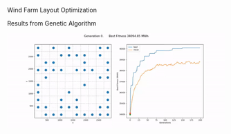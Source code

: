 Wind Farm Layout Optimization

Results from Genetic Algorithm

<img src="solution.gif" alt="solution" style="zoom:150%;" />

